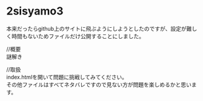 # 2sisyamo3
本来だったらgithub上のサイトに飛ぶようにしようとしたのですが、設定が難しく時間もないためファイルだけ公開することにしました。

//概要<br>
謎解き

//取扱<br>
index.htmlを開いて問題に挑戦してみてください。<br>
その他ファイルはすべてネタバレですので見ない方が問題を楽しめるかと思います。
